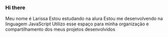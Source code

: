 ### Hi there
Meu nome é Larissa 
Estou estudando na alura
Estou me desenvolvendo na linguagem JavaScript
Utilizo esse espaço para minha organização e compartilhamento dos meus projetos desenvolvidos
